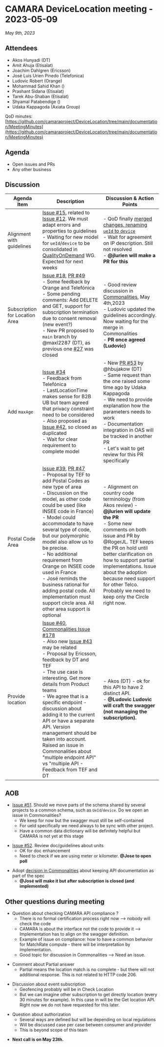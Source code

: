 # CAMARA DeviceLocation meeting - 2023-05-09

*May 9th, 2023*

## Attendees

* Akos Hunyadi (DT)
* Amit Ahuja (Etisalat)
* Joachim Dahlgren (Ericsson)
* José Luis Urien Pinedo (Telefonica)
* Ludovic Robert (Orange)
* Mohammad Sahid Khan ()
* Prashant Sidana (Etisalat)
* Tarek Abu-Shaban (Etisalat)
* Shyamal Patabendige ()
* Udaka Kappagoda (Axiata Group)

QoD minutes: [https://github.com/camaraproject/DeviceLocation/tree/main/documentation/MeetingMinutes](https://github.com/camaraproject/DeviceLocation/tree/main/documentation/MeetingMinutes)

## Agenda

* Open issues and PRs
* Any other business

## Discussion

| Agenda Item | Description | Discussion & Action Points |
| ----------- | ----------- | ------------ |
| Alignment with guidelines | [Issue #15](https://github.com/camaraproject/DeviceLocation/issues/15), related to [Issue #12](https://github.com/camaraproject/DeviceLocation/issues/12). We must adapt errors and properties to guidelines<br> - Waiting for new model for `ueId`/`device` to be consolidated in  [QualityOnDemand](https://github.com/camaraproject/QualityOnDemand) WG. Expected for next weeks | - QoD finally [merged changes, renaming `ueId` to `device`](https://github.com/camaraproject/QualityOnDemand/blob/main/code/API_definitions/qod-api.yaml)<br> - Wait for agreement on IP description. Still not resolved<br> - **@jlurien will make a PR for this**  |
| Subscription for Location Area | [Issue #18](https://github.com/camaraproject/DeviceLocation/issues/18), [PR #49](https://github.com/camaraproject/DeviceLocation/pull/49)<br> - Some feedback by Orange and Telefónica<br> - Some pending comments: Add DELETE and GET, support for subscription termination due to consent removal (new event?)<br> - New PR proposed to `main` branch by @maxl2287 (DT), as previous one [#27](https://github.com/camaraproject/DeviceLocation/pull/27) was closed | - Good review discussion in [Commonalities](https://github.com/camaraproject/WorkingGroups/issues/156), May 4th,2023 <br> - Ludovic updated the guidelines accordingly. Now waiting for the merge in Commonalities<br> - **PR once agreed (Ludovic)** |
| Add `maxAge` | [Issue #34](https://github.com/camaraproject/DeviceLocation/issues/34)<br> - Feedback from Telefónica<br> - LastLocationTime makes sense for B2B UB but team agreed that privacy constraint need to be considered <br> - Also proposed as [Issue #42](https://github.com/camaraproject/DeviceLocation/issues/42), so closed as duplicated <br> - Wait for clear requirement to complete model | - New [PR #53](https://github.com/camaraproject/DeviceLocation/pull/53) by @hbujakow (DT)<br> - Same request than the one raised some time ago by Udaka Kappagoda<br> - We need to provide explanation how the parameters needs to work<br> - Documentation integration in OAS will be tracked in another PR<br> - Let's wait to get review for this PR specifically |
| Postal Code Area | [Issue #39](https://github.com/camaraproject/DeviceLocation/issues/39), [PR #47](https://github.com/camaraproject/DeviceLocation/pull/47)<br> - Proposal by TEF to add Postal Codes as new type of area<br> - Discussion on the model, as other code could be used (like INSEE code in France)<br> - Model could accommodate to have several type of code, but our polymorphic model also allow us to be precise.<br> - No additional requirement from Orange on INSEE code used in France<br> - José reminds the business rational for adding postal code. All implementation must support circle area. All other area support is optional | <br> - Alignment on country code terminology (from Akos review) - **@jlurien will update the PR**<br> - Some new comments on both issue and PR by @RogerJL. TEF keeps the PR on hold until better clarification on how to support partial implementations. Issue about the adoption because need support for other Telco. Probably we need to keep only the Circle right now. |
| Provide location | [Issue #40](https://github.com/camaraproject/DeviceLocation/issues/40), [Commonalities Issue #178](https://github.com/camaraproject/WorkingGroups/issues/178)<br> - Also new [Issue #43](https://github.com/camaraproject/DeviceLocation/issues/43) may be related<br> - Proposal by Ericsson, feedback by DT and TEF <br> - The use case is interesting. Get more details from Product teams<br> - We agree that is a specific endpoint - discussion about adding it to the current API or have a separate API. Version management should be taken into account. Raised an issue in Commonalities about "multiple endpoint API" vs "multiple API - Feedback from TEF and DT | - Akos (DT) - ok for this API to have 2 distinct API.<br> - **@Ludovic Ludovic will craft the swagger (not managing the subscription).** |


## AOB

* [Issue #51](https://github.com/camaraproject/DeviceLocation/issues/51). Should we move parts of the schema shared by several projects to a common schema, such as `UeId`/`device`. Do we open an issue in Commonalities?
  - We keep for now but the swagger must still be self-contained
  - For ueId specifically we need always to be sync with other project.
  - Have a common data dictionary will be definitely helpful but CAMARA is not yet at this stage
<p>

* [Issue #52](https://github.com/camaraproject/DeviceLocation/issues/52). Review doc/guidelines about units
  - OK for doc enhancement
  - Need to check if we are using meter or kilometer. **@Jose to open poll**
<p>

* Adopt [decision in Commonalities](https://github.com/camaraproject/WorkingGroups/issues/164) about keeping API documentation as part of the spec
  - **@José will make it but after subscription is closed (and implemented)**
<p>

## Other questions during meeting

* Question about checking CAMARA API compliance ?
  - There is no formal certification process right now --> nobody will check the code
  - CAMARA is about the interface not the code to provide it --> Implementation has to align on the swagger definition.
  - Example of issue on compliance: how to have a common behavior for MatchRate compute  - there will be interpretation by implementation.
  - Good topic for discussion in Commonalities --> Need an issue.
<p>

* Comment about Partial answer
  - Partial means the location match is no complete - but there will not additional response. This is not related to HTTP code 206.
<p>

* Discussion about event subscription
  - Geofencing probably will be in Check Location
  - But we can imagine other subscription to get directly location (every 30 minutes for example). In this case in will be the Get location API. Right now we do not have requested for this later.
<p>

* Question about authorization
  - Several ways are defined but will be depending on local regulations
  - Will be discussed case per case between consumer and provider
  - This is beyond scope of this team
<p>

* **Next call is on May 23th.**
